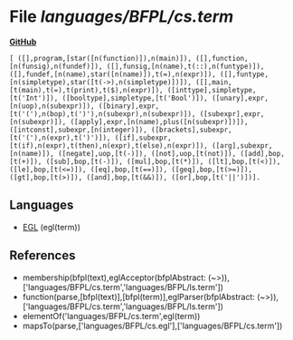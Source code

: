 # File _languages/BFPL/cs.term_
**[GitHub](https://github.com/softlang/yas/blob/master/languages/BFPL/cs.term)**
```
[ ([],program,[star([n(function)]),n(main)]), ([],function,[n(funsig),n(fundef)]), ([],funsig,[n(name),t(::),n(funtype)]), ([],fundef,[n(name),star([n(name)]),t(=),n(expr)]), ([],funtype,[n(simpletype),star([t(->),n(simpletype)])]), ([],main,[t(main),t(=),t(print),t($),n(expr)]), ([inttype],simpletype,[t('Int')]), ([booltype],simpletype,[t('Bool')]), ([unary],expr,[n(uop),n(subexpr)]), ([binary],expr,[t('('),n(bop),t(')'),n(subexpr),n(subexpr)]), ([subexpr],expr,[n(subexpr)]), ([apply],expr,[n(name),plus([n(subexpr)])]), ([intconst],subexpr,[n(integer)]), ([brackets],subexpr,[t('('),n(expr),t(')')]), ([if],subexpr,[t(if),n(expr),t(then),n(expr),t(else),n(expr)]), ([arg],subexpr,[n(name)]), ([negate],uop,[t(-)]), ([not],uop,[t(not)]), ([add],bop,[t(+)]), ([sub],bop,[t(-)]), ([mul],bop,[t(*)]), ([lt],bop,[t(<)]), ([le],bop,[t(<=)]), ([eq],bop,[t(==)]), ([geq],bop,[t(>=)]), ([gt],bop,[t(>)]), ([and],bop,[t(&&)]), ([or],bop,[t('||')])].
```

## Languages
* [EGL](../languages/EGL.md) (egl(term))

## References
* membership(bfpl(text),eglAcceptor(bfplAbstract: (~>)),['languages/BFPL/cs.term','languages/BFPL/ls.term'])
* function(parse,[bfpl(text)],[bfpl(term)],eglParser(bfplAbstract: (~>)),['languages/BFPL/cs.term','languages/BFPL/ls.term'])
* elementOf('languages/BFPL/cs.term',egl(term))
* mapsTo(parse,['languages/BFPL/cs.egl'],['languages/BFPL/cs.term'])
